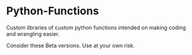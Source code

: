 # Python-Functions
Custom libraries of custom python functions intended on making coding and wrangling easier. 

Consider these Beta versions. Use at your own risk.